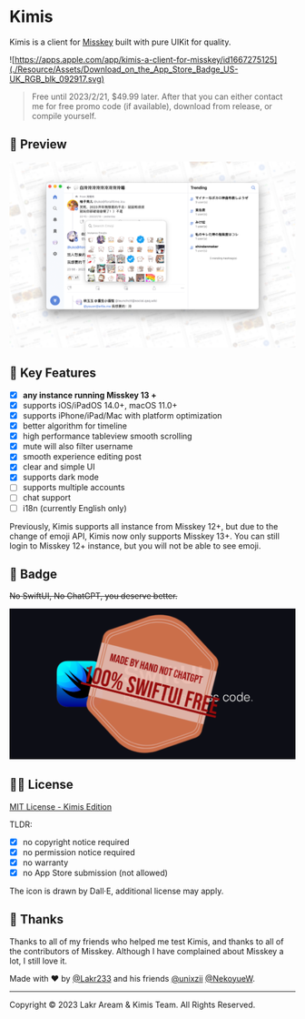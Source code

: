 # Kimis

Kimis is a client for [Misskey](https://github.com/misskey-dev/misskey) built with pure UIKit for quality.

![https://apps.apple.com/app/kimis-a-client-for-misskey/id1667275125](./Resource/Assets/Download_on_the_App_Store_Badge_US-UK_RGB_blk_092917.svg)

> Free until 2023/2/21, $49.99 later. After that you can either contact me for free promo code (if available), download from release, or compile yourself.

## 👀 Preview

![Preview](./Resource/Assets/Screenshot.png)

## 🌟 Key Features

- [x] **any instance running Misskey 13 +**
- [x] supports iOS/iPadOS 14.0+, macOS 11.0+
- [x] supports iPhone/iPad/Mac with platform optimization
- [x] better algorithm for timeline
- [x] high performance tableview smooth scrolling
- [x] mute will also filter username
- [x] smooth experience editing post
- [x] clear and simple UI
- [x] supports dark mode
- [ ] supports multiple accounts
- [ ] chat support
- [ ] i18n (currently English only)

Previously, Kimis supports all instance from Misskey 12+, but due to the change of emoji API, Kimis now only supports Misskey 13+. You can still login to Misskey 12+ instance, but you will not be able to see emoji.

## 🤪 Badge

~~No SwiftUI, No ChatGPT, you deserve better.~~

![meme](./Resource/Assets/meme.png)

## 🧑‍⚖️ License

[MIT License - Kimis Edition](./LICENSE) 

TLDR:

- [x] no copyright notice required
- [x] no permission notice required
- [x] no warranty
- [x] no App Store submission (not allowed)

The icon is drawn by Dall·E, additional license may apply.

## 🥰 Thanks

Thanks to all of my friends who helped me test Kimis, and thanks to all of the contributors of Misskey. Although I have complained about Misskey a lot, I still love it.

Made with ❤️ by [@Lakr233](https://twitter.com/@Lakr233) and his friends [@unixzii](https://twitter.com/@unixzii) [@NekoyueW](https://twitter.com/@NekoyueW).


---

Copyright © 2023 Lakr Aream & Kimis Team. All Rights Reserved.
